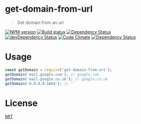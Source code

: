 <!--
# This file is automatically generated by a `metapak`
# module. Do not change it elsewhere, changes would
# be overriden.
-->
# get-domain-from-url
> Get domain from an url

[![NPM version](https://badge.fury.io/js/get-domain-from-url.svg)](https://npmjs.org/package/get-domain-from-url)
[![Build status](https://secure.travis-ci.org/SebastienElet/get-domain-from-url.svg)](https://travis-ci.org/SebastienElet/get-domain-from-url)
[![Dependency Status](https://david-dm.org/SebastienElet/get-domain-from-url.svg)](https://david-dm.org/SebastienElet/get-domain-from-url)
[![devDependency Status](https://david-dm.org/SebastienElet/get-domain-from-url/dev-status.svg)](https://david-dm.org/SebastienElet/get-domain-from-url#info=devDependencies)
[![Code Climate](https://codeclimate.com/github/SebastienElet/get-domain-from-url.svg)](https://codeclimate.com/github/SebastienElet/get-domain-from-url)
[![Dependency Status](https://dependencyci.com/github/SebastienElet/get-domain-from-url/badge)](https://dependencyci.com/github/SebastienElet/get-domain-from-url)

# Usage

```javascript
const getDomain = require('get-domain-from-url');
getDomain('mail.google.com'); // google.com
getDomain('mail.google.co.uk'); // google.co.uk
getDomain('0.0.0.0:1664'); // ''
```

# License
[MIT](https://github.com/SebastienElet/get-domain-from-url/blob/master/LICENSE)
